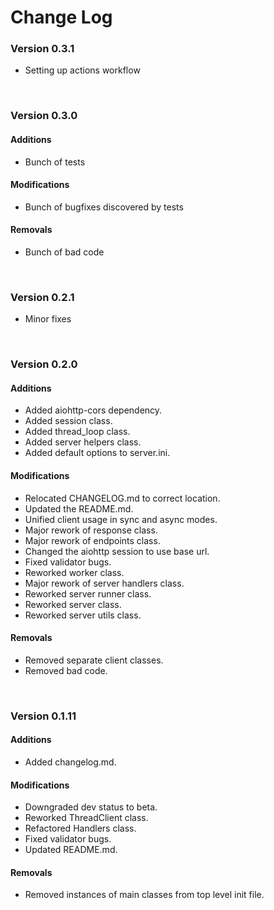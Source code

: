 # Change Log


### Version 0.3.1
* Setting up actions workflow

<br />

### Version 0.3.0

#### Additions
* Bunch of tests

#### Modifications
* Bunch of bugfixes discovered by tests

#### Removals
* Bunch of bad code

<br />

### Version 0.2.1
* Minor fixes

<br />

### Version 0.2.0

#### Additions
* Added aiohttp-cors dependency.
* Added session class.
* Added thread_loop class.
* Added server helpers class.
* Added default options to server.ini.

#### Modifications
* Relocated CHANGELOG.md to correct location.
* Updated the README.md.
* Unified client usage in sync and async modes.
* Major rework of response class.
* Major rework of endpoints class.
* Changed the aiohttp session to use base url.
* Fixed validator bugs.
* Reworked worker class.
* Major rework of server handlers class.
* Reworked server runner class.
* Reworked server class.
* Reworked server utils class.

#### Removals
* Removed separate client classes.
* Removed bad code.

<br />

### Version 0.1.11

#### Additions
* Added changelog.md.

#### Modifications
* Downgraded dev status to beta.
* Reworked ThreadClient class.
* Refactored Handlers class.
* Fixed validator bugs.
* Updated README.md.

#### Removals
* Removed instances of main classes from top level init file.
